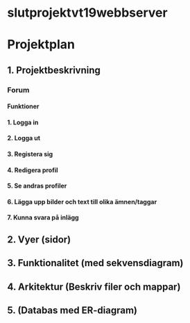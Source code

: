 # slutprojektvt19webbserver

# Projektplan

## 1. Projektbeskrivning
### Forum
#### Funktioner
#### 1. Logga in
#### 2. Logga ut
#### 3. Registera sig
#### 4. Redigera profil
#### 5. Se andras profiler
#### 6. Lägga upp bilder och text till olika ämnen/taggar
#### 7. Kunna svara på inlägg
## 2. Vyer (sidor)
## 3. Funktionalitet (med sekvensdiagram)
## 4. Arkitektur (Beskriv filer och mappar)
## 5. (Databas med ER-diagram)
